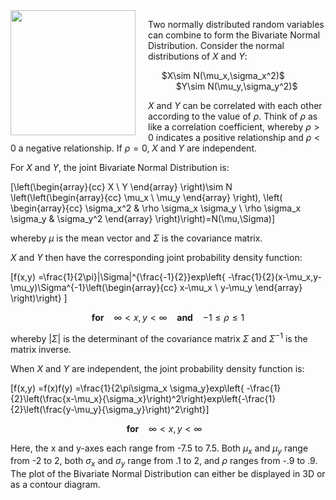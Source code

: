 <img src="http://i1.sndcdn.com/avatars-000059094172-rgbc57-crop.jpg?3eddc42" width="200" height="200" align="left" style="margin-right: 20px;">

Two normally distributed random variables can combine to form the Bivariate Normal Distribution. Consider the normal distributions of $X$ and $Y$:

<center> $X\sim N(\mu_x,\sigma_x^2)$ &nbsp;&nbsp;&nbsp;&nbsp;&nbsp;&nbsp;&nbsp;&nbsp;&nbsp;&nbsp; $Y\sim N(\mu_y,\sigma_y^2)$ </center>

$X$ and $Y$ can be correlated with each other according to the value of $\rho$. Think of $\rho$ as like a correlation coefficient, whereby $\rho>0$ indicates a positive relationship and $\rho<0$ a negative relationship. If $\rho=0$, $X$ and $Y$ are independent.

For $X$ and $Y$, the joint Bivariate Normal Distribution is:

\[\left(\begin{array}{cc}
X \\
Y \end{array} \right)\sim N \left(\left(\begin{array}{cc}
\mu_x \\
\mu_y \end{array} \right), \left( \begin{array}{cc}
\sigma_x^2 & \rho \sigma_x \sigma_y \\
\rho \sigma_x \sigma_y & \sigma_y^2 \end{array} \right)\right)=N(\mu,\Sigma)\]

whereby $\mu$ is the mean vector and $\Sigma$ is the covariance matrix.

$X$ and $Y$ then have the corresponding joint probability density function:

\[f(x,y) =\frac{1}{2\pi}|\Sigma|^{\frac{-1}{2}}exp\left\{ -\frac{1}{2}(x-\mu_x,y-\mu_y)\Sigma^{-1}\left(\begin{array}{cc}
x-\mu_x \\
y-\mu_y \end{array} \right)\right\} \] <center> <b>for</b> &nbsp;&nbsp; $\infty < x,y < \infty$ &nbsp;&nbsp; <b>and</b> &nbsp;&nbsp; $-1\leq \rho \leq 1$</center>

whereby $|\Sigma|$ is the determinant of the covariance matrix $\Sigma$ and $\Sigma^{-1}$ is the matrix inverse.

When $X$ and $Y$ are independent, the joint probability density function is:

\[f(x,y) =f(x)f(y) =\frac{1}{2\pi\sigma_x \sigma_y}exp\left\{ -\frac{1}{2}\left(\frac{x-\mu_x}{\sigma_x}\right)^2\right\}exp\left\{-\frac{1}{2}\left(\frac{y-\mu_y}{\sigma_y}\right)^2\right\}\] <center><b>for</b> &nbsp;&nbsp; $\infty < x,y < \infty$ &nbsp;&nbsp;</center>

Here, the x and y-axes each range from -7.5 to 7.5. Both $\mu_x$ and $\mu_y$ range from -2 to 2, both $\sigma_x$ and $\sigma_y$ range from .1 to 2, and $\rho$ ranges from -.9 to .9. The plot of the Bivariate Normal Distribution can either be displayed in 3D or as a contour diagram.
